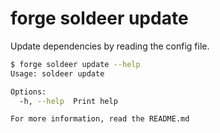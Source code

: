 # forge soldeer update

Update dependencies by reading the config file.

```bash
$ forge soldeer update --help
Usage: soldeer update

Options:
  -h, --help  Print help

For more information, read the README.md
```